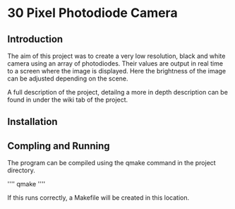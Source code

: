 # 30 Pixel Photodiode Camera

## Introduction
The aim of this project was to create a very low resolution, black and white camera using an array of photodiodes. Their values are output in real time to a screen where the image is displayed. Here the brightness of the image can be adjusted depending on the scene.  

A full description of the project, detailng a more in depth description can be found in under the wiki tab of the project.

## Installation


## Compling and Running
The program can be compiled using the qmake command in the project directory. 

''''
qmake
''''

If this runs correctly, a Makefile will be created in this location.
